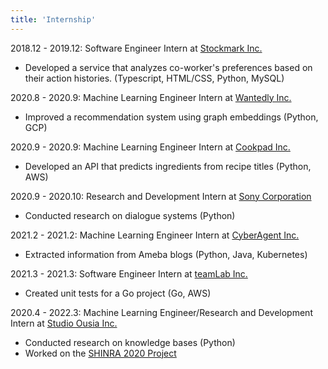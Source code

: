 ```yaml
---
title: 'Internship'
---
```


2018.12 - 2019.12: Software Engineer Intern at [Stockmark Inc.](https://stockmark.co.jp/)

- Developed a service that analyzes co-worker's preferences based on their action histories. (Typescript, HTML/CSS, Python, MySQL)
  
2020.8 - 2020.9: Machine Learning Engineer Intern at [Wantedly Inc.](https://wantedlyinc.com/ja)

- Improved a recommendation system using graph embeddings (Python, GCP)
  
2020.9 - 2020.9: Machine Learning Engineer Intern at [Cookpad Inc.](https://www.cookpadteam.com/)

- Developed an API that predicts ingredients from recipe titles (Python, AWS)

2020.9 - 2020.10: Research and Development Intern at [Sony Corporation](https://www.sony.net/)

- Conducted research on dialogue systems (Python)
  
2021.2 - 2021.2: Machine Learning Engineer Intern at [CyberAgent Inc.](https://www.cyberagent.co.jp/)

- Extracted information from Ameba blogs (Python, Java, Kubernetes)
  
2021.3 - 2021.3: Software Engineer Intern at [teamLab Inc.](https://www.team-lab.com/en/product/)

- Created unit tests for a Go project (Go, AWS)
  
2020.4 - 2022.3: Machine Learning Engineer/Research and Development Intern at [Studio Ousia Inc.](https://www.ousia.jp/en/)

- Conducted research on knowledge bases (Python)
- Worked on the [SHINRA 2020 Project](http://shinra-project.info/shinra2020ml/?lang=en)
